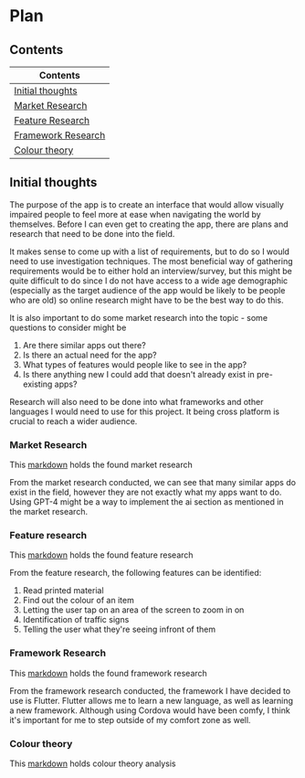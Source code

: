 # Plan

## Contents

|Contents|
|--------|
|[Initial thoughts](#initial-thoughts)|
|[Market Research](#market-research)|
|[Feature Research](#feature-research)|
|[Framework Research](#framework-research)|
|[Colour theory](#colour-theory)|

## Initial thoughts

The purpose of the app is to create an interface that would allow visually impaired people to feel more at ease when navigating the world by themselves. Before I can even get to creating the app, there are plans and research that need to be done into the field.

It makes sense to come up with a list of requirements, but to do so I would need to use investigation techniques. The most beneficial way of gathering requirements would be to either hold an interview/survey, but this might be quite difficult to do since I do not have access to a wide age demographic (especially as the target audience of the app would be likely to be people who are old) so online research might have to be the best way to do this.

It is also important to do some market research into the topic - some questions to consider might be
<ol>
    <li> Are there similar apps out there?</li>
    <li> Is there an actual need for the app?</li>
    <li> What types of features would people like to see in the app?</li>
    <li> Is there anything new I could add that doesn't already exist in pre-existing apps?</li>
</ol>

Research will also need to be done into what frameworks and other languages I would need to use for this project. It being cross platform is crucial to reach a wider audience.

### Market Research

This [markdown](../docs/marketresearch.md) holds the found market research

From the market research conducted, we can see that many similar apps do exist in the field, however they are not exactly what my apps want to do. Using GPT-4 might be a way to implement the ai section as mentioned in the market research.

### Feature research

This [markdown](../docs/featureresearch.md) holds the found feature research

From the feature research, the following features can be identified:

<ol>
    <li> Read printed material </li>
    <li> Find out the colour of an item </li>
    <li> Letting the user tap on an area of the screen to zoom in on </li>
    <li> Identification of traffic signs </li>
    <li> Telling the user what they're seeing infront of them </li>
</ol>

### Framework Research

This [markdown](../docs/frameworkresearch.md) holds the found framework research

From the framework research conducted, the framework I have decided to use is Flutter. Flutter allows me to learn a new language, as well as learning a new framework. Although using Cordova would have been comfy, I think it's important for me to step outside of my comfort zone as well.

### Colour theory

This [markdown](../docs/colourtheory.md) holds colour theory analysis
